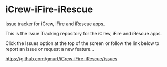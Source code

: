 # iCrew-iFire-iRescue
Issue tracker for iCrew, iFire and iRescue apps.

This is the Issue Tracking repository for the iCrew, iFire and iRescue apps.  

Click the Issues option at the top of the screen or follow the link below to report an issue or request a new feature...

https://github.com/gmurt/iCrew-iFire-iRescue/issues
